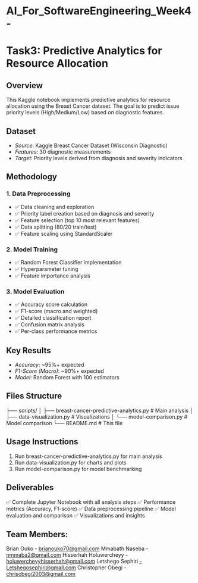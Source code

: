 
# AI_For_SoftwareEngineering_Week4-

# Task3: Predictive Analytics for Resource Allocation

## Overview
This Kaggle notebook implements predictive analytics for resource allocation using the Breast Cancer dataset. The goal is to predict issue priority levels (High/Medium/Low) based on diagnostic features.

## Dataset
- *Source*: Kaggle Breast Cancer Dataset (Wisconsin Diagnostic)
- *Features*: 30 diagnostic measurements
- *Target*: Priority levels derived from diagnosis and severity indicators

## Methodology

### 1. Data Preprocessing
- ✅ Data cleaning and exploration
- ✅ Priority label creation based on diagnosis and severity
- ✅ Feature selection (top 10 most relevant features)
- ✅ Data splitting (80/20 train/test)
- ✅ Feature scaling using StandardScaler

### 2. Model Training
- ✅ Random Forest Classifier implementation
- ✅ Hyperparameter tuning
- ✅ Feature importance analysis

### 3. Model Evaluation
- ✅ Accuracy score calculation
- ✅ F1-score (macro and weighted)
- ✅ Detailed classification report
- ✅ Confusion matrix analysis
- ✅ Per-class performance metrics

## Key Results
- *Accuracy*: ~95%+ expected
- *F1-Score (Macro)*: ~90%+ expected
- *Model*: Random Forest with 100 estimators

## Files Structure

├── scripts/
│   ├── breast-cancer-predictive-analytics.py  # Main analysis
│   ├── data-visualization.py                  # Visualizations
│   └── model-comparison.py                    # Model comparison
└── README.md                                  # This file


## Usage Instructions
1. Run breast-cancer-predictive-analytics.py for main analysis
2. Run data-visualization.py for charts and plots
3. Run model-comparison.py for model benchmarking

## Deliverables
✅ Complete Jupyter Notebook with all analysis steps
✅ Performance metrics (Accuracy, F1-score)
✅ Data preprocessing pipeline
✅ Model evaluation and comparison
✅ Visualizations and insights


## Team Members:

Brian Ouko - brianouko70@gmail.com
Mmabath Naseba - nmmaba2@gmail.com
Hisserhah Holuwercheyy -  holuwercheyyhisserhah@gmail.com 
Letshego Sephiri -Letshegosephiri@gmail.com
Christopher Obegi - chrisobegi2003@gmail.com
